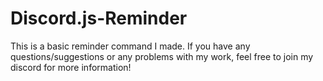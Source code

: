 # Discord.js-Reminder
This is a basic reminder command I made. If you have any questions/suggestions or any problems with my work, feel free to join my discord for more information! 
